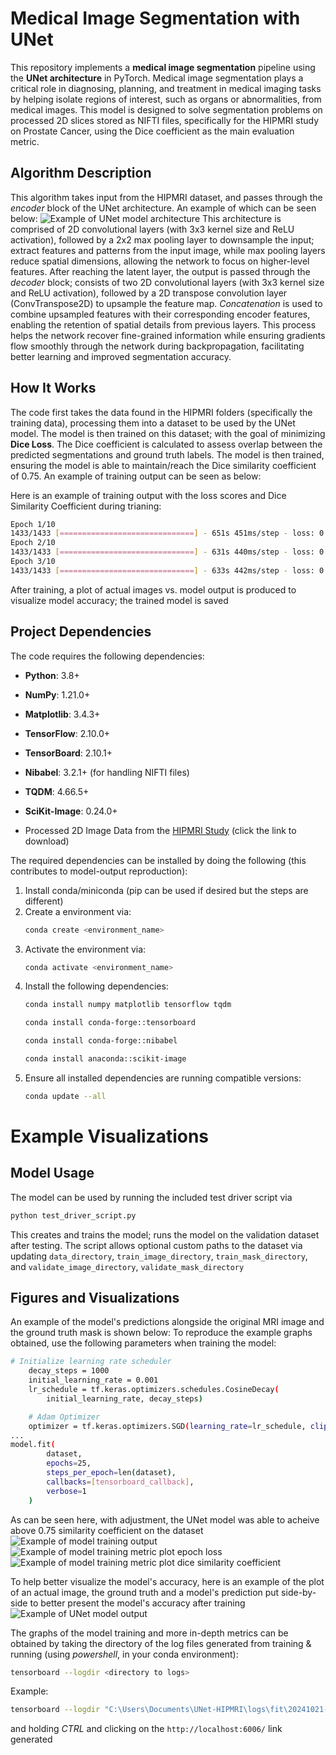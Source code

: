 # Medical Image Segmentation with UNet

This repository implements a **medical image segmentation** pipeline using the **UNet architecture** in PyTorch. Medical image segmentation plays a critical role in diagnosing, planning, and treatment in medical imaging tasks by helping isolate regions of interest, such as organs or abnormalities, from medical images. This model is designed to solve segmentation problems on processed 2D slices stored as NIFTI files, specifically for the HIPMRI study on Prostate Cancer, using the Dice coefficient as the main evaluation metric. 

## Algorithm Description

This algorithm takes input from the HIPMRI dataset, and passes through the *encoder* block of the UNet architecture. An example of which can be seen below:
![Example of UNet model architecture](images/u-net-architecture.png)
This architecture is comprised of 2D convolutional layers (with 3x3 kernel size and ReLU activation), followed by a 2x2 max pooling layer to downsample the input; extract features and patterns from the input image, while max pooling layers reduce spatial dimensions, allowing the network to focus on higher-level features. After reaching the latent layer, the output is passed through the *decoder* block; consists of two 2D convolutional layers (with 3x3 kernel size and ReLU activation), followed by a 2D transpose convolution layer (ConvTranspose2D) to upsample the feature map. *Concatenation* is used to combine upsampled features with their corresponding encoder features, enabling the retention of spatial details from previous layers. This process helps the network recover fine-grained information while ensuring gradients flow smoothly through the network during backpropagation, facilitating better learning and improved segmentation accuracy.

## How It Works

The code first takes the data found in the HIPMRI folders (specifically the training data), processing them into a dataset to be used by the UNet model. The model is then trained on this dataset; with the goal of minimizing **Dice Loss**. The Dice coefficient is calculated to assess overlap between the predicted segmentations and ground truth labels. The model is then trained, ensuring the model is able to maintain/reach the Dice similarity coefficient of 0.75. An example of training output can be seen as below:

Here is an example of training output with the loss scores and Dice Similarity Coefficient during trianing:
```bash
Epoch 1/10
1433/1433 [==============================] - 651s 451ms/step - loss: 0.3108 - dice_coefficient: 0.6892
Epoch 2/10
1433/1433 [==============================] - 631s 440ms/step - loss: 0.3011 - dice_coefficient: 0.6989
Epoch 3/10
1433/1433 [==============================] - 633s 442ms/step - loss: 0.2987 - dice_coefficient: 0.7013
```
After training, a plot of actual images vs. model output is produced to visualize model accuracy; the trained model is saved

## Project Dependencies

The code requires the following dependencies:
- **Python**: 3.8+
- **NumPy**: 1.21.0+
- **Matplotlib**: 3.4.3+
- **TensorFlow**: 2.10.0+
- **TensorBoard**: 2.10.1+
- **Nibabel**: 3.2.1+ (for handling NIFTI files)
- **TQDM**: 4.66.5+
- **SciKit-Image**: 0.24.0+

- Processed 2D Image Data from the [HIPMRI Study](https://filesender.aarnet.edu.au/?s=download&token=76f406fd-f55d-497a-a2ae-48767c8acea2) (click the link to download)

The required dependencies can be installed by doing the following (this contributes to model-output reproduction):
1. Install conda/miniconda (pip can be used if desired but the steps are different)
2. Create a environment via:
   ```bash
   conda create <environment_name>
   ```
3. Activate the environment via:
   ```bash
   conda activate <environment_name>
   ```
4. Install the following dependencies:
   ```bash
   conda install numpy matplotlib tensorflow tqdm
   ```
   ```bash
   conda install conda-forge::tensorboard
   ```
   ```bash
   conda install conda-forge::nibabel
   ```
   ```bash
   conda install anaconda::scikit-image
   ```
5. Ensure all installed dependencies are running compatible versions:
   ```bash
   conda update --all
   ```

# Example Visualizations
	
## Model Usage
The model can be used by running the included test driver script via 
```bash
python test_driver_script.py
```
This creates and trains the model; runs the model on the validation dataset after testing. The script allows optional custom paths to the dataset via updating `data_directory`, `train_image_directory`, `train_mask_directory`, and `validate_image_directory`, `validate_mask_directory`

## Figures and Visualizations
An example of the model's predictions alongside the original MRI image and the ground truth mask is shown below:
To reproduce the example graphs obtained, use the following parameters when training the model:
```bash
# Initialize learning rate scheduler
    decay_steps = 1000
    initial_learning_rate = 0.001
    lr_schedule = tf.keras.optimizers.schedules.CosineDecay(
        initial_learning_rate, decay_steps)

    # Adam Optimizer
    optimizer = tf.keras.optimizers.SGD(learning_rate=lr_schedule, clipvalue=1.0, clipnorm=1.0)
...
model.fit(
        dataset, 
        epochs=25, 
        steps_per_epoch=len(dataset),
        callbacks=[tensorboard_callback],
        verbose=1
    )
```
As can be seen here, with adjustment, the UNet model was able to acheive above 0.75 similarity coefficient on the dataset
![Example of model training output](images/model-output.png)
![Example of model training metric plot epoch loss](images/epoch-loss-example.png)
![Example of model training metric plot dice similarity coefficient](images/dice-coeff-example.png)

To help better visualize the model's accuracy, here is an example of the plot of an actual image, the ground truth and a model's prediction put side-by-side to better present the model's accuracy after training
![Example of UNet model output](images/model-output-example-10.png)

The graphs of the model training and more in-depth metrics can be obtained by taking the directory of the log files generated from training & running (using *powershell*, in your conda environment):
```bash
tensorboard --logdir <directory to logs>
```
Example:
```bash
tensorboard --logdir "C:\Users\Documents\UNet-HIPMRI\logs\fit\20241021-235527"
```
and holding *CTRL* and clicking on the `http://localhost:6006/` link generated
